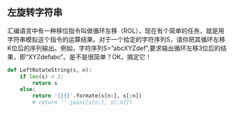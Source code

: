 ## 左旋转字符串

汇编语言中有一种移位指令叫做循环左移（ROL），现在有个简单的任务，就是用字符串模拟这个指令的运算结果。对于一个给定的字符序列S，请你把其循环左移K位后的序列输出。例如，字符序列S=”abcXYZdef”,要求输出循环左移3位后的结果，即“XYZdefabc”。是不是很简单？OK，搞定它！



```python
def LeftRotateString(s, n):
    if len(s) < 2:
        return s
    else:
        return '{}{}'.formate(s[n:], s[:n])
        # return ''.join([s[n:], s[:n]])
```

